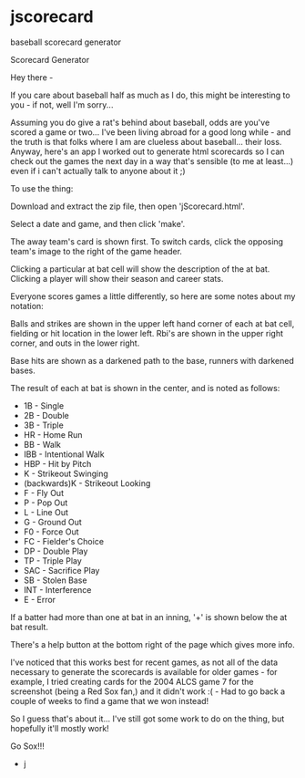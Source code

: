 jscorecard
==========

baseball scorecard generator

Scorecard Generator

Hey there - 

  If you care about baseball half as much as I do, this might be interesting to you - if not, well I'm sorry...

  Assuming you do give a rat's behind about baseball, odds are you've scored a game or two...  I've been living abroad for a good long while - and the truth is that folks where I am are clueless about baseball... their loss.  Anyway, here's an app I worked out to generate html scorecards so I can check out the games the next day in a way that's sensible (to me at least...) even if i can't actually talk to anyone about it ;)

  To use the thing:
  
  Download and extract the zip file, then open 'jScorecard.html'.

  Select a date and game, and then click 'make'.
  
  The away team's card is shown first. To switch cards, click the opposing team's image to the right of the game header.
  
  Clicking a particular at bat cell will show the description of the at bat.  Clicking a player will show their season and career stats.

  Everyone scores games a little differently, so here are some notes about my notation:

  Balls and strikes are shown in the upper left hand corner of each at bat cell, fielding or hit location in the lower left.  Rbi's are shown in the upper right corner, and outs in the lower right.

  Base hits are shown as a darkened path to the base, runners with darkened bases.

  The result of each at bat is shown in the center, and is noted as follows:

  * 1B - Single
  * 2B - Double
  * 3B - Triple
  * HR - Home Run
  * BB - Walk
  * IBB - Intentional Walk
  * HBP - Hit by Pitch
  * K - Strikeout Swinging
  * (backwards)K - Strikeout Looking
  * F - Fly Out
  * P - Pop Out
  * L - Line Out
  * G - Ground Out
  * F0 - Force Out
  * FC - Fielder's Choice
  * DP - Double Play
  * TP - Triple Play
  * SAC - Sacrifice Play
  * SB - Stolen Base
  * INT - Interference
  * E - Error

  If a batter had more than one at bat in an inning, '+' is shown below the at bat result.
  
  There's a help button at the bottom right of the page which gives more info.

  I've noticed that this works best for recent games, as not all of the data necessary to generate the scorecards is available for older games - for example, I tried creating cards for the 2004 ALCS game 7 for the screenshot (being a Red Sox fan,) and it didn't work :(  - Had to go back a couple of weeks to find a game that we won instead!

  So I guess that's about it...  I've still got some work to do on the thing, but hopefully it'll mostly work!

  Go Sox!!!

  - j
